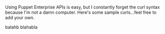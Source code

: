 Using Puppet Enterprise APIs is easy, but I constantly forget the curl syntax
because I'm not a damn computer.  Here's some sample curls...feel free to add
your own.



balahb blahabla
